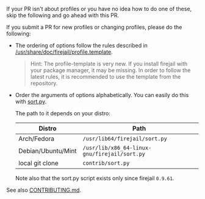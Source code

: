 If your PR isn't about profiles or you have no idea how to do one of these, skip the following and go ahead with this PR.

If you submit a PR for new profiles or changing profiles, please do the following:

- The ordering of options follow the rules described in [/usr/share/doc/firejail/profile.template](https://github.com/netblue30/firejail/blob/master/etc/templates/profile.template).
  > Hint: The profile-template is very new. If you install firejail with your package manager, it may be missing. In order to follow the latest rules, it is recommended to use the template from the repository.
- Order the arguments of options alphabetically. You can easily do this with [sort.py](https://github.com/netblue30/firejail/tree/master/contrib/sort.py).

  The path to it depends on your distro:

  | Distro | Path |
  | ------ | ---- |
  | Arch/Fedora | `/usr/lib64/firejail/sort.py` |
  | Debian/Ubuntu/Mint | `/usr/lib/x86_64-linux-gnu/firejail/sort.py` |
  | local git clone | `contrib/sort.py` |

  Note also that the sort.py script exists only since firejail `0.9.61`.

See also [CONTRIBUTING.md](/CONTRIBUTING.md).
